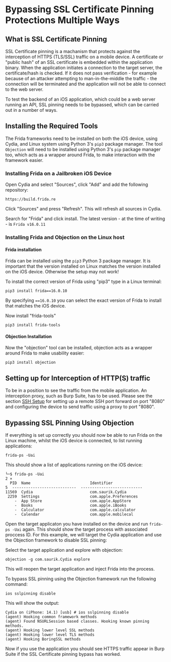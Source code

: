 # Bypassing SSL Certificate Pinning Protections Multiple Ways

## What is SSL Certificate Pinning

SSL Certificate pinning is a machanism that protects against the interception of HTTPS (TLS/SSL) traffic on a mobile device. A certificate or "public hash" of an SSL certificate is embedded within the application binary. When the application initiates a connection to the target server, the certificate/hash is checked. If it does not pass verification - for example because of an attacker attempting to man-in-the-middle the traffic - the connection will be terminated and the application will not be able to connect to the web server.

To test the backend of an iOS application, which could be a web server running an API, SSL pinning needs to be bypassed, which can be carried out in a number of ways.

## Installing the Required Tools

The Frida frameworks need to be installed on both the iOS device, using Cydia, and Linux system using Python 3's `pip3` package manager. The tool `Objection` will need to be installed using Python 3's `pip` package manager too, which acts as a wrapper around Frida, to make interaction with the framework easier.

### Installing Frida on a Jailbroken iOS Device

Open Cydia and select "Sources", click "Add" and add the following repository:

`https://build.frida.re`

Click "Sources" and press  "Refresh". This will refresh all sources in Cydia. 

Search for "Frida" and click install. The latest version - at the time of writing - is `Frida v16.0.11`

### Installing Frida and Objection on the Linux host

#### Frida installation

Frida can be installed using the `pip3` Python 3 package manager. It is important that the version installed on Linux matches the version installed on the iOS device. Otherwise the setup may not work!

To install the correct version of Frida using "pip3" type in a Linux terminal:

`pip3 install frida==16.0.10`

By specifying `==16.0.10` you can select the exact version of Frida to install that matches the iOS device.

Now install "frida-tools"

`pip3 install frida-tools`

#### Objection Installation

Now the "objection" tool can be installed, objection acts as a wrapper around Frida to make usability easier:

`pip3 install objection`


## Setting up for Interception of HTTP(S) traffic

To be in a position to see the traffic from the mobile application. An interception proxy, such as Burp Suite, has to be used. Please see the section [SSH Setup](iOS-SSH-Setup.md) for setting up a remote SSH port forward on port "8080" and configuring the device to send traffic using a proxy to port "8080".


## Bypassing SSL Pinning Using Objection

If everything is set up correctly you should now be able to run Frida on the Linux machine, whilst the iOS device is connected, to list running applications:

`frida-ps -Uai`

This should show a list of applications running on the iOS device:

```
└─$ frida-ps -Uai                                                                                                                                                                                             2 ⨯
  PID  Name                          Identifier                 
5  ----------------------------  ---------------------------
11569  Cydia                         com.saurik.Cydia                  
 2259  Settings                      com.apple.Preferences      
    -  App Store                     com.apple.AppStore         
    -  Books                         com.apple.iBooks           
    -  Calculator                    com.apple.calculator       
    -  Calendar                      com.apple.mobilecal       
```

Open the target applicaton you have installed on the device and run `frida-ps -Uai` again. This should show the target process with associated proccess ID. For this example, we will target the Cydia application and use the Objection framework to disable SSL pinning:

Select the target application and explore with objection:

`objection -g com.saurik.Cydia explore`

This will reopen the target application and inject Frida into the process.

To bypass SSL pinning using the Objection framework run the following command:

`ios sslpinning disable`

This will show the output:

```
Cydia on (iPhone: 14.1) [usb] # ios sslpinning disable
(agent) Hooking common framework methods
(agent) Found NSURLSession based classes. Hooking known pinning methods.
(agent) Hooking lower level SSL methods
(agent) Hooking lower level TLS methods
(agent) Hooking BoringSSL methods

```

Now if you use the application you should see HTTPS traffic appear in Burp Suite if the SSL Certificate pinning bypass has worked.
